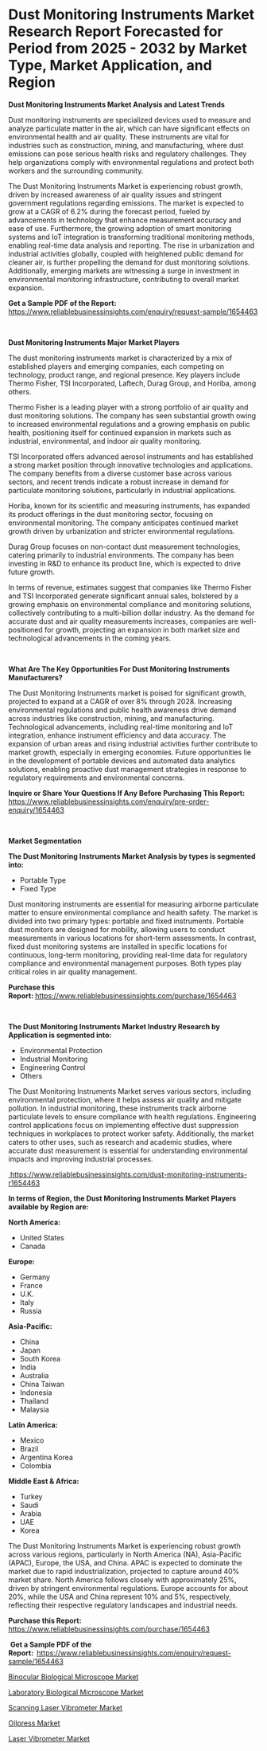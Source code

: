 <p><h1>Dust Monitoring Instruments Market Research Report Forecasted for Period from 2025 -  2032 by Market Type, Market Application, and Region</h1></p><p><strong>Dust Monitoring Instruments Market Analysis and Latest Trends</strong></p>
<p><p>Dust monitoring instruments are specialized devices used to measure and analyze particulate matter in the air, which can have significant effects on environmental health and air quality. These instruments are vital for industries such as construction, mining, and manufacturing, where dust emissions can pose serious health risks and regulatory challenges. They help organizations comply with environmental regulations and protect both workers and the surrounding community.</p><p>The Dust Monitoring Instruments Market is experiencing robust growth, driven by increased awareness of air quality issues and stringent government regulations regarding emissions. The market is expected to grow at a CAGR of 6.2% during the forecast period, fueled by advancements in technology that enhance measurement accuracy and ease of use. Furthermore, the growing adoption of smart monitoring systems and IoT integration is transforming traditional monitoring methods, enabling real-time data analysis and reporting. The rise in urbanization and industrial activities globally, coupled with heightened public demand for cleaner air, is further propelling the demand for dust monitoring solutions. Additionally, emerging markets are witnessing a surge in investment in environmental monitoring infrastructure, contributing to overall market expansion.</p></p>
<p><strong>Get a Sample PDF of the Report:&nbsp;</strong> <a href="https://www.reliablebusinessinsights.com/enquiry/request-sample/1654463?utm_campaign=1106&utm_medium=2&utm_source=Github&utm_content=ia&utm_term=11042025&utm_id=dust-monitoring-instruments">https://www.reliablebusinessinsights.com/enquiry/request-sample/1654463</a></p>
<p>&nbsp;</p>
<p><strong>Dust Monitoring Instruments Major Market Players</strong></p>
<p><p>The dust monitoring instruments market is characterized by a mix of established players and emerging companies, each competing on technology, product range, and regional presence. Key players include Thermo Fisher, TSI Incorporated, Laftech, Durag Group, and Horiba, among others.</p><p>Thermo Fisher is a leading player with a strong portfolio of air quality and dust monitoring solutions. The company has seen substantial growth owing to increased environmental regulations and a growing emphasis on public health, positioning itself for continued expansion in markets such as industrial, environmental, and indoor air quality monitoring.</p><p>TSI Incorporated offers advanced aerosol instruments and has established a strong market position through innovative technologies and applications. The company benefits from a diverse customer base across various sectors, and recent trends indicate a robust increase in demand for particulate monitoring solutions, particularly in industrial applications.</p><p>Horiba, known for its scientific and measuring instruments, has expanded its product offerings in the dust monitoring sector, focusing on environmental monitoring. The company anticipates continued market growth driven by urbanization and stricter environmental regulations.</p><p>Durag Group focuses on non-contact dust measurement technologies, catering primarily to industrial environments. The company has been investing in R&D to enhance its product line, which is expected to drive future growth.</p><p>In terms of revenue, estimates suggest that companies like Thermo Fisher and TSI Incorporated generate significant annual sales, bolstered by a growing emphasis on environmental compliance and monitoring solutions, collectively contributing to a multi-billion dollar industry. As the demand for accurate dust and air quality measurements increases, companies are well-positioned for growth, projecting an expansion in both market size and technological advancements in the coming years.</p></p>
<p>&nbsp;</p>
<p><strong>What Are The Key Opportunities For Dust Monitoring Instruments Manufacturers?</strong></p>
<p><p>The Dust Monitoring Instruments market is poised for significant growth, projected to expand at a CAGR of over 8% through 2028. Increasing environmental regulations and public health awareness drive demand across industries like construction, mining, and manufacturing. Technological advancements, including real-time monitoring and IoT integration, enhance instrument efficiency and data accuracy. The expansion of urban areas and rising industrial activities further contribute to market growth, especially in emerging economies. Future opportunities lie in the development of portable devices and automated data analytics solutions, enabling proactive dust management strategies in response to regulatory requirements and environmental concerns.</p></p>
<p><strong>Inquire or Share Your Questions If Any Before Purchasing This Report:</strong> <a href="https://www.reliablebusinessinsights.com/enquiry/pre-order-enquiry/1654463?utm_campaign=1106&utm_medium=2&utm_source=Github&utm_content=ia&utm_term=11042025&utm_id=dust-monitoring-instruments">https://www.reliablebusinessinsights.com/enquiry/pre-order-enquiry/1654463</a></p>
<p>&nbsp;</p>
<p><strong>Market Segmentation</strong></p>
<p><strong>The Dust Monitoring Instruments Market Analysis by types is segmented into:</strong></p>
<p><ul><li>Portable Type</li><li>Fixed Type</li></ul></p>
<p><p>Dust monitoring instruments are essential for measuring airborne particulate matter to ensure environmental compliance and health safety. The market is divided into two primary types: portable and fixed instruments. Portable dust monitors are designed for mobility, allowing users to conduct measurements in various locations for short-term assessments. In contrast, fixed dust monitoring systems are installed in specific locations for continuous, long-term monitoring, providing real-time data for regulatory compliance and environmental management purposes. Both types play critical roles in air quality management.</p></p>
<p><strong>Purchase this Report:&nbsp;</strong><a href="https://www.reliablebusinessinsights.com/purchase/1654463?utm_campaign=1106&utm_medium=2&utm_source=Github&utm_content=ia&utm_term=11042025&utm_id=dust-monitoring-instruments">https://www.reliablebusinessinsights.com/purchase/1654463</a></p>
<p>&nbsp;</p>
<p><strong>The Dust Monitoring Instruments Market Industry Research by Application is segmented into:</strong></p>
<p><ul><li>Environmental Protection</li><li>Industrial Monitoring</li><li>Engineering Control</li><li>Others</li></ul></p>
<p><p>The Dust Monitoring Instruments Market serves various sectors, including environmental protection, where it helps assess air quality and mitigate pollution. In industrial monitoring, these instruments track airborne particulate levels to ensure compliance with health regulations. Engineering control applications focus on implementing effective dust suppression techniques in workplaces to protect worker safety. Additionally, the market caters to other uses, such as research and academic studies, where accurate dust measurement is essential for understanding environmental impacts and improving industrial processes.</p></p>
<p><a href="https://www.reliablebusinessinsights.com/dust-monitoring-instruments-r1654463?utm_campaign=1106&utm_medium=2&utm_source=Github&utm_content=ia&utm_term=11042025&utm_id=dust-monitoring-instruments">&nbsp;https://www.reliablebusinessinsights.com/dust-monitoring-instruments-r1654463</a></p>
<p><strong>In terms of Region, the Dust Monitoring Instruments Market Players available by Region are:</strong></p>
<p>
    <p> <strong> North America: </strong>
        <ul>
            <li>United States</li>
            <li>Canada</li>
        </ul>
        </p> 
    <p> <strong> Europe: </strong>
        <ul>
            <li>Germany</li>
            <li>France</li>
            <li>U.K.</li>
            <li>Italy</li>
            <li>Russia</li>
        </ul>
        </p> 
    <p> <strong> Asia-Pacific: </strong>
        <ul>
            <li>China</li>
            <li>Japan</li>
            <li>South Korea</li>
            <li>India</li>
            <li>Australia</li>
            <li>China Taiwan</li>
            <li>Indonesia</li>
            <li>Thailand</li>
            <li>Malaysia</li>
        </ul>
        </p> 
    <p> <strong> Latin America: </strong>
        <ul>
            <li>Mexico</li>
            <li>Brazil</li>
            <li>Argentina Korea</li>
            <li>Colombia</li>
        </ul>
        </p> 
    <p> <strong> Middle East & Africa: </strong>
        <ul>
            <li>Turkey</li>
            <li>Saudi</li>
            <li>Arabia</li>
            <li>UAE</li>
            <li>Korea</li>
        </ul>
    </p>
    </p>
<p><p>The Dust Monitoring Instruments Market is experiencing robust growth across various regions, particularly in North America (NA), Asia-Pacific (APAC), Europe, the USA, and China. APAC is expected to dominate the market due to rapid industrialization, projected to capture around 40% market share. North America follows closely with approximately 25%, driven by stringent environmental regulations. Europe accounts for about 20%, while the USA and China represent 10% and 5%, respectively, reflecting their respective regulatory landscapes and industrial needs.</p></p>
<p><strong>Purchase this Report: </strong><a href="https://www.reliablebusinessinsights.com/purchase/1654463?utm_campaign=1106&utm_medium=2&utm_source=Github&utm_content=ia&utm_term=11042025&utm_id=dust-monitoring-instruments">https://www.reliablebusinessinsights.com/purchase/1654463</a></p>
<p>&nbsp;<strong>Get a Sample PDF of the Report:&nbsp;&nbsp;</strong><a href="https://www.reliablebusinessinsights.com/enquiry/request-sample/1654463?utm_campaign=1106&utm_medium=2&utm_source=Github&utm_content=ia&utm_term=11042025&utm_id=dust-monitoring-instruments">https://www.reliablebusinessinsights.com/enquiry/request-sample/1654463</a></p>
<p><strong></strong></p>
<p><p><a href="https://github.com/ngozudapshi/Market-Research-Report-List-1/blob/main/binocular-biological-microscope-market.md?utm_campaign=1106&utm_medium=2&utm_source=Github&utm_content=ia&utm_term=11042025&utm_id=dust-monitoring-instruments">Binocular Biological Microscope Market</a></p><p><a href="https://github.com/vitrilaoire/Market-Research-Report-List-1/blob/main/laboratory-biological-microscope-market.md?utm_campaign=1106&utm_medium=2&utm_source=Github&utm_content=ia&utm_term=11042025&utm_id=dust-monitoring-instruments">Laboratory Biological Microscope Market</a></p><p><a href="https://github.com/micbotam/Market-Research-Report-List-1/blob/main/scanning-laser-vibrometer-market.md?utm_campaign=1106&utm_medium=2&utm_source=Github&utm_content=ia&utm_term=11042025&utm_id=dust-monitoring-instruments">Scanning Laser Vibrometer Market</a></p><p><a href="https://github.com/nabadeneme/Market-Research-Report-List-1/blob/main/oilpress-market.md?utm_campaign=1106&utm_medium=2&utm_source=Github&utm_content=ia&utm_term=11042025&utm_id=dust-monitoring-instruments">Oilpress Market</a></p><p><a href="https://github.com/scaseiargas/Market-Research-Report-List-1/blob/main/laser-vibrometer-market.md?utm_campaign=1106&utm_medium=2&utm_source=Github&utm_content=ia&utm_term=11042025&utm_id=dust-monitoring-instruments">Laser Vibrometer Market</a></p></p>